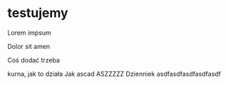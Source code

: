 # testujemy
Lorem impsum

Dolor sit amen

Coś dodać trzeba 


kurna, jak to działa
Jak ascad
ASZZZZZ Dzienniek
asdfasdfasdfasdfasdf
